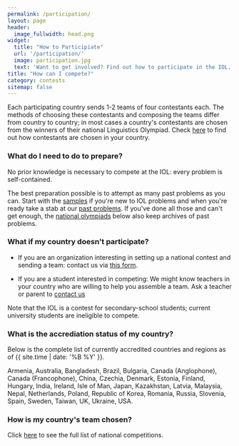 ```yaml
---
permalink: /participation/
layout: page
header:
  image_fullwidth: head.png
widget:
  title: "How to Participiate"
  url: '/participation/'
  image: participation.jpg
  text: 'Want to get involved? Find out how to participate in the IOL.'
title: "How can I compete?"
category: contests
sitemap: false
---
```


Each participating country sends 1-2 teams of four contestants each.  The methods of choosing these contestants and composing the teams differ from country to country; in most cases a country's contestants are chosen from the winners of their national Linguistics Olympiad. Check [here](/local_organizers/) to find out how contestants are chosen in your country.

### What do I need to do to prepare?

No prior knowledge is necessary to compete at the IOL: every problem is self-contained.

The best preparation possible is to attempt as many past problems as you can.  Start with the [samples](/problems/samples/) if you're new to IOL problems and when you're ready take a stab at our [past problems](/problems/by_year/).  If you've done all those and can't get enough, the [national olympiads](#by_country) below also keep archives of past problems.

### What if my country doesn't participate?

* If you are an organization interesting in setting up a national contest and sending a team: contact us via [this form](/contact/).

* If you are a student interested in competing: We might know teachers in your country who are willing to help you assemble a team.  Ask a teacher or parent to [contact us](/contact/)

Note that the IOL is a contest for secondary-school students; current university students are ineligible to compete.

### What is the accrediation status of my country?

Below is the complete list of currently accredited countries and regions as of {{ site.time | date: '%B %Y' }}.

Armenia, Australia, Bangladesh, Brazil, Bulgaria, Canada (Anglophone), Canada (Francophone), China, Czechia, Denmark, Estonia, Finland, Hungary, India, Ireland, Isle of Man, Japan, Kazakhstan, Latvia, Malaysia, Nepal, Netherlands, Poland, Republic of Korea, Romania, Russia, Slovenia, Spain, Sweden, Taiwan, UK, Ukraine, USA.

### How is my country's team chosen?

Click [here](/local_organizers/) to see the full list of national competitions. 